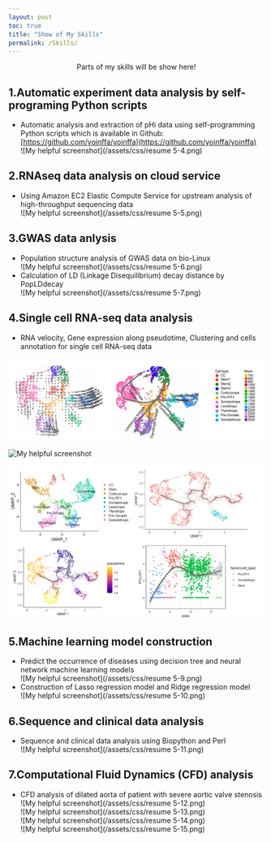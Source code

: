 ```yaml
---
layout: post
toc: true
title: "Show of My Skills"
permalink: /Skills/
---
```

<div align='center'>
<front face="微软雅黑" size= 8 >Parts of my skills will be show here!</front>
</div>

## 1.Automatic experiment data analysis by self-programing Python scripts
- Automatic analysis and extraction of pHi data using self-programming Python scripts which is available in Github: [https://github.com/yoinffa/yoinffa](https://github.com/yoinffa/yoinffa)  
![My helpful screenshot](/assets/css/resume 5-4.png)

## 2.RNAseq data analysis on cloud service
- Using Amazon EC2 Elastic Compute Service for upstream analysis of high-throughput sequencing data  
![My helpful screenshot](/assets/css/resume 5-5.png)

## 3.GWAS data anlysis
- Population structure analysis of GWAS data on bio-Linux  
![My helpful screenshot](/assets/css/resume 5-6.png)
- Calculation of LD (Linkage Disequilibrium) decay distance by PopLDdecay  
![My helpful screenshot](/assets/css/resume 5-7.png)

## 4.Single cell RNA-seq data analysis
- RNA velocity, Gene expression along pseudotime, Clustering and cells annotation for single cell RNA-seq data

![My helpful screenshot](/assets/css/单细胞测序1_页面_1.png)

![My helpful screenshot](/assets/css/单细胞测序1_页面_2.png)

![My helpful screenshot](/assets/css/单细胞测序1_页面_4.png)

## 5.Machine learning model construction
- Predict the occurrence of diseases using decision tree and neural network machine learning models  
![My helpful screenshot](/assets/css/resume 5-9.png)
- Construction of Lasso regression model and Ridge regression model  
![My helpful screenshot](/assets/css/resume 5-10.png)

## 6.Sequence and clinical data analysis
- Sequence and clinical data analysis using Biopython and Perl  
![My helpful screenshot](/assets/css/resume 5-11.png)  

## 7.Computational Fluid Dynamics (CFD) analysis
- CFD analysis of dilated aorta of patient with severe aortic valve stenosis  
![My helpful screenshot](/assets/css/resume 5-12.png)  
![My helpful screenshot](/assets/css/resume 5-13.png)  
![My helpful screenshot](/assets/css/resume 5-14.png)  
![My helpful screenshot](/assets/css/resume 5-15.png)
